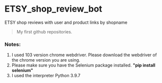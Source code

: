 # ETSY_shop_review_bot
ETSY shop reviews with user and product links by shopname

> My first github repositories.

### Notes:
1.    I used 103 version chrome webdriver. Please download the webdriver of the chrome version you are using.
2.    Please make sure you have the Selenium package installed. **"pip install selenium"**
3.    I used the interpreter Python 3.9.7
